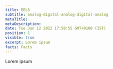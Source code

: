 ```yaml
---
title: EELS
subtitle: analog-digital-analog-digital-analog
metaTitle:
metaDescription:
date: Tue Jun 12 2022 17:50:55 GMT+0100 (IST)
position: 1
visible: true
excerpt: Lorem ipsum
facts: Facts
---
```


Lorem ipsum
